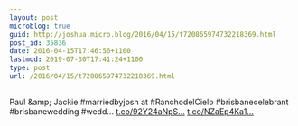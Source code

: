 ```yaml
---
layout: post
microblog: true
guid: http://joshua.micro.blog/2016/04/15/t720865974732218369.html
post_id: 35836
date: 2016-04-15T17:46:56+1100
lastmod: 2019-07-30T17:41:24+1100
type: post
url: /2016/04/15/t720865974732218369.html
---
```

Paul &amp;amp; Jackie #marriedbyjosh at #RanchodelCielo 
#brisbanecelebrant #brisbanewedding #wedd… [t.co/92Y24aNpS...](https://t.co/92Y24aNpSp) [t.co/NZaEp4Ka1...](https://t.co/NZaEp4Ka1J)
